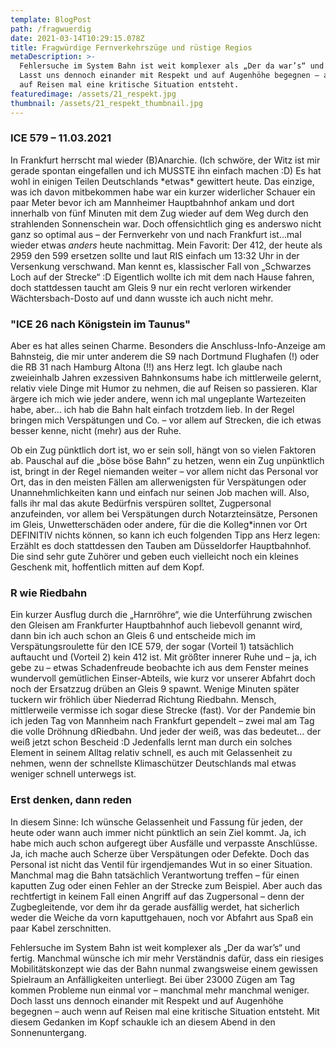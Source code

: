 ```yaml
---
template: BlogPost
path: /fragwuerdig
date: 2021-03-14T10:29:15.078Z
title: Fragwürdige Fernverkehrszüge und rüstige Regios
metaDescription: >-
  Fehlersuche im System Bahn ist weit komplexer als „Der da war’s“ und fertig.
  Lasst uns dennoch einander mit Respekt und auf Augenhöhe begegnen – auch wenn
  auf Reisen mal eine kritische Situation entsteht.
featuredimage: /assets/21_respekt.jpg
thumbnail: /assets/21_respekt_thumbnail.jpg
---
```

### ICE 579 – 11.03.2021

In Frankfurt herrscht mal wieder (B)Anarchie. (Ich schwöre, der Witz ist mir gerade spontan eingefallen und ich MUSSTE ihn einfach machen :D) Es hat wohl in einigen Teilen Deutschlands \*etwas\* gewittert heute. Das einzige, was ich davon mitbekommen habe war ein kurzer widerlicher Schauer ein paar Meter bevor ich am Mannheimer Hauptbahnhof ankam und dort innerhalb von fünf Minuten mit dem Zug wieder auf dem Weg durch den strahlenden Sonnenschein war. Doch offensichtlich ging es anderswo nicht ganz so optimal aus – der Fernverkehr von und nach Frankfurt ist…mal wieder etwas *anders* heute nachmittag. Mein Favorit: Der 412, der heute als 2959 den 599 ersetzen sollte und laut RIS einfach um 13:32 Uhr in der Versenkung verschwand. Man kennt es, klassischer Fall von „Schwarzes Loch auf der Strecke“ :D Eigentlich wollte ich mit dem nach Hause fahren, doch stattdessen taucht am Gleis 9 nur ein recht verloren wirkender Wächtersbach-Dosto auf und dann wusste ich auch nicht mehr.



### "ICE 26 nach Königstein im Taunus"

Aber es hat alles seinen Charme. Besonders die Anschluss-Info-Anzeige am Bahnsteig, die mir unter anderem die S9 nach Dortmund Flughafen (!) oder die RB 31 nach Hamburg Altona (!!) ans Herz legt. Ich glaube nach zweieinhalb Jahren exzessiven Bahnkonsums habe ich mittlerweile gelernt, relativ viele Dinge mit Humor zu nehmen, die auf Reisen so passieren. Klar ärgere ich mich wie jeder andere, wenn ich mal ungeplante Wartezeiten habe, aber… ich hab die Bahn halt einfach trotzdem lieb. In der Regel bringen mich Verspätungen und Co. – vor allem auf Strecken, die ich etwas besser kenne, nicht (mehr) aus der Ruhe. 

Ob ein Zug pünktlich dort ist, wo er sein soll, hängt von so vielen Faktoren ab. Pauschal auf die „böse böse Bahn“ zu hetzen, wenn ein Zug unpünktlich ist, bringt in der Regel niemanden weiter – vor allem nicht das Personal vor Ort, das in den meisten Fällen am allerwenigsten für Verspätungen oder Unannehmlichkeiten kann und einfach nur seinen Job machen will. Also, falls ihr mal das akute Bedürfnis verspüren solltet, Zugpersonal anzufeinden, vor allem bei Verspätungen durch Notarzteinsätze, Personen im Gleis, Unwetterschäden oder andere, für die die Kolleg*innen vor Ort DEFINITIV nichts können, so kann ich euch folgenden Tipp ans Herz legen: Erzählt es doch stattdessen den Tauben am Düsseldorfer Hauptbahnhof. Die sind sehr gute Zuhörer und geben euch vielleicht noch ein kleines Geschenk mit, hoffentlich mitten auf dem Kopf.



### R wie Riedbahn

Ein kurzer Ausflug durch die „Harnröhre“, wie die Unterführung zwischen den Gleisen am Frankfurter Hauptbahnhof auch liebevoll genannt wird, dann bin ich auch schon an Gleis 6 und entscheide mich im Verspätungsroulette für den ICE 579, der sogar (Vorteil 1) tatsächlich auftaucht und (Vorteil 2) kein 412 ist. Mit größter innerer Ruhe und – ja, ich gebe zu – etwas Schadenfreude beobachte ich aus dem Fenster meines wundervoll gemütlichen Einser-Abteils, wie kurz vor unserer Abfahrt doch noch der Ersatzzug drüben an Gleis 9 spawnt. Wenige Minuten später tuckern wir fröhlich über Niederrad Richtung Riedbahn. Mensch, mittlerweile vermisse ich sogar diese Strecke (fast). Vor der Pandemie bin ich jeden Tag von Mannheim nach Frankfurt gependelt – zwei mal am Tag die volle Dröhnung dRiedbahn. Und jeder der weiß, was das bedeutet… der weiß jetzt schon Bescheid :D Jedenfalls lernt man durch ein solches Element in seinem Alltag relativ schnell, es auch mit Gelassenheit zu nehmen, wenn der schnellste Klimaschützer Deutschlands mal etwas weniger schnell unterwegs ist.



### Erst denken, dann reden

In diesem Sinne: Ich wünsche Gelassenheit und Fassung für jeden, der heute oder wann auch immer nicht pünktlich an sein Ziel kommt. Ja, ich habe mich auch schon aufgeregt über Ausfälle und verpasste Anschlüsse. Ja, ich mache auch Scherze über Verspätungen oder Defekte. Doch das Personal ist nicht das Ventil für irgendjemandes Wut in so einer Situation. Manchmal mag die Bahn tatsächlich Verantwortung treffen – für einen kaputten Zug oder einen Fehler an der Strecke zum Beispiel. Aber auch das rechtfertigt in keinem Fall einen Angriff auf das Zugpersonal – denn der Zugbegleitende, vor dem ihr da gerade ausfällig werdet, hat sicherlich weder die Weiche da vorn kaputtgehauen, noch vor Abfahrt aus Spaß ein paar Kabel zerschnitten. 

Fehlersuche im System Bahn ist weit komplexer als „Der da war’s“ und fertig. Manchmal wünsche ich mir mehr Verständnis dafür, dass ein riesiges Mobilitätskonzept wie das der Bahn nunmal zwangsweise einem gewissen Spielraum an Anfälligkeiten unterliegt. Bei über 23000 Zügen am Tag kommen Probleme nun einmal vor – manchmal mehr manchmal weniger. Doch lasst uns dennoch einander mit Respekt und auf Augenhöhe begegnen – auch wenn auf Reisen mal eine kritische Situation entsteht. Mit diesem Gedanken im Kopf schaukle ich an diesem Abend in den Sonnenuntergang.
